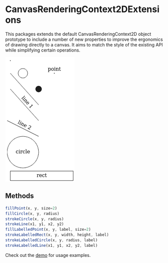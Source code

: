 CanvasRenderingContext2DExtensions
==================================

This packages extends the default CanvasRenderingContext2D object prototype to include a number of new properties to improve the ergonomics of drawing directly to a canvas. It aims to match the style of the existing API while simplifying certain operations.

![Demo](media/demo.png)

Methods
-------

```js
fillPoint(x, y, size=2)
fillCircle(x, y, radius)
strokeCircle(x, y, radius)
strokeLine(x1, y1, x2, y2)
fillLabelledPoint(x, y, label, size=2)
strokeLabelledRect(x, y, width, height, label)
strokeLabelledCircle(x, y, radius, label)
strokeLabelledLine(x1, y1, x2, y2, label)
```

Check out the [demo](demo.html) for usage examples.
